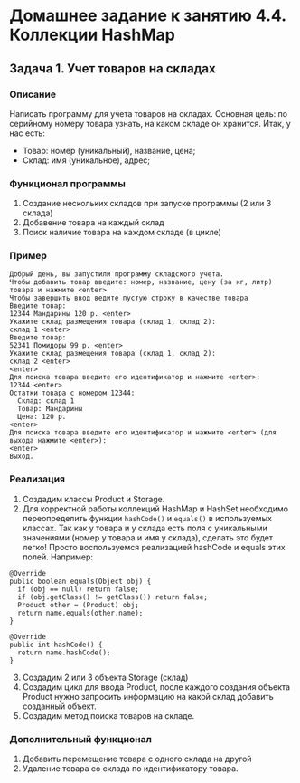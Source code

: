 # Домашнее задание к занятию 4.4. Коллекции HashMap
## Задача 1. Учет товаров на складах

### Описание
Написать программу для учета товаров на складах.
Основная цель: по серийному номеру товара узнать, на каком складе он хранится.
Итак, у нас есть:
* Товар: номер (уникальный), название, цена;
* Склад: имя (уникальное), адрес;

### Функционал программы
1. Создание нескольких складов при запуске программы (2 или 3 склада)
2. Добавение товара на каждый склад
3. Поиск наличие товара на каждом складе (в цикле)

### Пример
```
Добрый день, вы запустили программу складского учета.
Чтобы добавить товар введите: номер, название, цену (за кг, литр) товара и нажмите <enter>
Чтобы завершить ввод ведите пустую строку в качестве товара
Введите товар:
12344 Мандарины 120 р. <enter>
Укажите склад размещения товара (склад 1, склад 2):
склад 1 <enter>
Введите товар:
52341 Помидоры 99 р. <enter>
Укажите склад размещения товара (склад 1, склад 2):
склад 2 <enter>
<enter>
Для поиска товара введите его идентификатор и нажмите <enter>:
12344 <enter>
Остатки товара с номером 12344:
  Склад: склад 1
  Товар: Мандарины
  Цена: 120 р.
<enter>
Для поиска товара введите его идентификатор и нажмите <enter> (для выхода нажмите <enter>):
<enter>
Выход.
```

### Реализация
1. Создадим классы Product и Storage.
2. Для корректной работы коллекций HashMap и HashSet необходимо переопределить функции `hashCode()` и `equals()` в используемых классах. Так как у товара и у склада есть поля с уникальными значениями (номер у товара и имя у склада), сделать это будет легко! Просто воспользуемся реализацией hashCode и equals этих полей.
Например:
  ```
  @Override
  public boolean equals(Object obj) {
    if (obj == null) return false;
    if (obj.getClass() != getClass()) return false;
    Product other = (Product) obj;
    return name.equals(other.name);
  }
  
  @Override
  public int hashCode() {
    return name.hashCode();
  }
  ```
3. Создадим 2 или 3 объекта Storage (склад)
4. Создадим цикл для ввода Product, после каждого создания объекта Product нужно запросить информацию
на какой склад добавить созданный объект.
5. Создадим метод поиска товаров на складе.

### Дополнительный функционал
1. Добавить перемещение товара с одного склада на другой
2. Удаление товара со склада по идентификатору товара.
